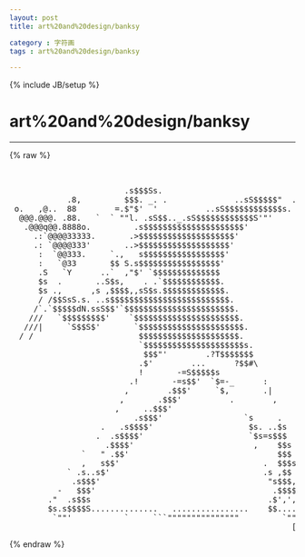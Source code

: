 ```yaml
---
layout: post
title: art%20and%20design/banksy
category : 字符画
tags : art%20and%20design/banksy
---
```

{% include JB/setup %}
# art%20and%20design/banksy
---
{% raw %}
<pre>


                        .s$$$Ss.
            .8,         $$$. _. .              ..sS$$$$$&quot;  ...,.;
 o.   ,@..  88        =.$&quot;$&#039;  &#039;          ..sS$$$$$$$$$$$$s. _;&quot;&#039;
  @@@.@@@. .88.   `  ` &quot;&quot;l. .sS$$.._.sS$$$$$$$$$$$$S&#039;&quot;&#039;
   .@@@q@@.8888o.         .s$$$$$$$$$$$$$$$$$$$$$&#039;
     .:`@@@@33333.       .&gt;$$$$$$$$$$$$$$$$$$$$&#039;
     .: `@@@@333&#039;       ..&gt;$$$$$$$$$$$$$$$$$$$&#039;
      :  `@@333.     `.,   s$$$$$$$$$$$$$$$$$&#039;
      :   `@33       $$ S.s$$$$$$$$$$$$$$$$$&#039;
      .S   `Y      ..`  ,&quot;$&#039; `$$$$$$$$$$$$$$
      $s  .       ..S$s,    . .`$$$$$$$$$$$$.
      $s .,      ,s ,$$$$,,sS$s.$$$$$$$$$$$$$.
      / /$$SsS.s. ..s$$$$$$$$$$$$$$$$$$$$$$$$$.
     /`.`$$$$$dN.ssS$$&#039;`$$$$$$$$$$$$$$$$$$$$$$$.
    ///   `$$$$$$$$$&#039;    `$$$$$$$$$$$$$$$$$$$$$$.
   ///|     `S$$S$&#039;       `$$$$$$$$$$$$$$$$$$$$$$.
  / /                      $$$$$$$$$$$$$$$$$$$$$.
                           `$$$$$$$$$$$$$$$$$$$$$s.
                            $$$&quot;&#039;        .?T$$$$$$$
                           .$&#039;        ...      ?$$#\
                           !       -=S$$$$$s
                         .!       -=s$$&#039;  `$=-_      :
                        ,        .$$$&#039;     `$,       .|
                       ,       .$$$&#039;          .        ,
                      ,     ..$$$&#039;
                          .s$$$&#039;                 `s     .
                   .   .s$$$$&#039;                    $s. ..$s
                  .  .s$$$$&#039;                      `$s=s$$$
                    .$$$$&#039;                         ,    $$s
               `   &quot; .$$&#039;                               $$$
               ,   s$$&#039;                              .  $$$s
            ` .s..s$&#039;                                .s ,$$
             .s$$$&#039;                                   &quot;s$$$,
          -   $$$&#039;                                     .$$$$.
        .&quot;  .s$$s                                     .$&#039;,&#039;,$.
        $s.s$$$$S..............   ................    $$....s$s......
         `&quot;&quot;&#039;           `     ```&quot;&quot;&quot;&quot;&quot;&quot;&quot;&quot;&quot;&quot;&quot;&quot;&quot;&quot;&quot;         `&quot;&quot;   ``
                                                           [banksy]dp  </pre>
{% endraw %}
